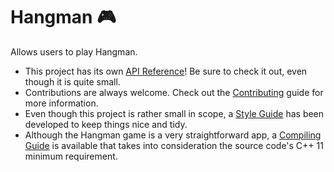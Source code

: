 # Hangman 🎮

Allows users to play Hangman.

- This project has its own [API Reference](https://github.com/josola/hangman/blob/main/docs/api/reference.md)! Be sure to check it out, even though it is quite small.
- Contributions are always welcome. Check out the [Contributing](https://github.com/josola/hangman/blob/main/docs/CONTRIBUTING.md) guide for more information.
- Even though this project is rather small in scope, a [Style Guide](https://github.com/josola/hangman/blob/main/docs/STYLE_GUIDE.md) has been developed to keep things nice and tidy.
- Although the Hangman game is a very straightforward app, a [Compiling Guide](https://github.com/josola/hangman/blob/main/docs/COMPILING.md) is available that takes into consideration the source code's C++ 11 minimum requirement.